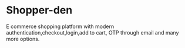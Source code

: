 # Shopper-den
E commerce shopping platform with modern authentication,checkout,login,add to cart, OTP through email and many more options.






